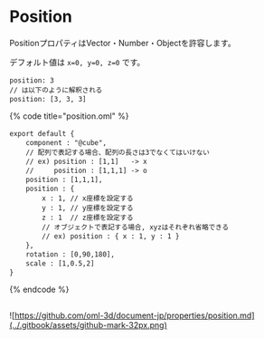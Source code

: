 # Position

PositionプロパティはVector・Number・Objectを許容します。

デフォルト値は `x=0, y=0, z=0` です。

```text
position: 3
// は以下のように解釈される
position: [3, 3, 3]
```

{% code title="position.oml" %}
```text
export default {
    component : "@cube",
    // 配列で表記する場合、配列の長さは3でなくてはいけない
    // ex) position : [1,1]   -> x
    //     position : [1,1,1] -> o
    position : [1,1,1],
    position : {
        x : 1, // x座標を設定する
        y : 1, // y座標を設定する
        z : 1  // z座標を設定する
        // オブジェクトで表記する場合, xyzはそれぞれ省略できる
        // ex) position : { x : 1, y : 1 }
    },
    rotation : [0,90,180],
    scale : [1,0.5,2]
}
```
{% endcode %}

## 

![https://github.com/oml-3d/document-jp/properties/position.md](../.gitbook/assets/github-mark-32px.png)

